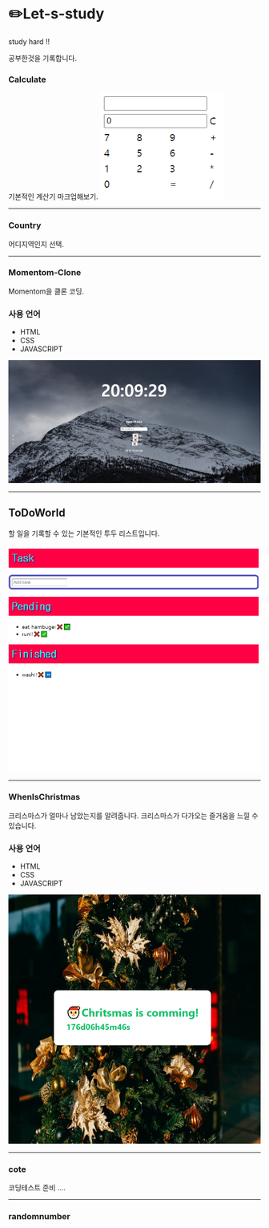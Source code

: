 # :pencil2:Let-s-study
study hard !!


공부한것을 기록합니다.


### Calculate
기본적인 계산기 마크업해보기.
![exampleimg](./Calculate/calcualte_example.PNG)
***
### Country
어디지역인지 선택.

***
### Momentom-Clone
Momentom을 클론 코딩.
### 사용 언어
+ HTML
+ CSS
+ JAVASCRIPT

![exampleimg](./Momentom-clone/example1.PNG)

***
## ToDoWorld
할 일을 기록할 수 있는 기본적인 투두 리스트입니다.

![todoimg](./ToDoWorld/todoexample.PNG)

***
### WhenIsChristmas


크리스마스가 얼마나 남았는지를 알려줍니다.
크리스마스가 다가오는 즐거움을 느낄 수 있습니다.

### 사용 언어
+ HTML
+ CSS
+ JAVASCRIPT




![example](./WhenIsChristmas/WhenIsChritsmas.PNG)

***
### cote
코딩테스트 준비 .... 

***
### randomnumber


